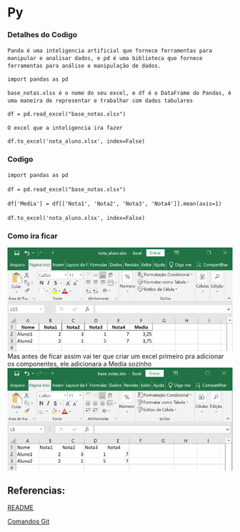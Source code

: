 # Py
### Detalhes do Codigo
`Panda é uma inteligencia artificial que fornece ferramentas para manipular e analisar dados, e pd é uma biblioteca que fornece ferramentas para análise e manipulação de dados.`

```
import pandas as pd
```

`base_notas.xlsx é o nome do seu excel, e df é o DataFrame do Pandas, é uma maneira de representar e trabalhar com dados tabulares `

```
df = pd.read_excel("base_notas.xlsx")
```

`O excel que a inteligencia ira fazer`

```
df.to_excel('nota_aluno.xlsx', index=False)
```

### Codigo

```
import pandas as pd

df = pd.read_excel("base_notas.xlsx")

df['Media'] = df[['Nota1', 'Nota2', 'Nota3', 'Nota4']].mean(axis=1)

df.to_excel('nota_aluno.xlsx', index=False)

```

### Como ira ficar
![Excel](nota_aluno.png)
Mas antes de ficar assim vai ter que criar um excel primeiro pra adicionar os componentes, ele adicionara a Media sozinho
![Excel](base_notas.png)









## Referencias:
[README](README.md)

[Comandos Git](ComandosGit.md)
